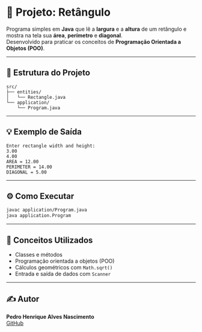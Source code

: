 # 🧩 Projeto: Retângulo

Programa simples em **Java** que lê a **largura** e a **altura** de um retângulo e mostra na tela sua **área**, **perímetro** e **diagonal**.  
Desenvolvido para praticar os conceitos de **Programação Orientada a Objetos (POO)**.

---

## 📂 Estrutura do Projeto
```
src/
├── entities/
│   └── Rectangle.java
└── application/
    └── Program.java
```

---

## 💡 Exemplo de Saída
```
Enter rectangle width and height:
3.00
4.00
AREA = 12.00
PERIMETER = 14.00
DIAGONAL = 5.00
```

---

## ⚙️ Como Executar
```bash
javac application/Program.java
java application.Program
```

---

## 🧠 Conceitos Utilizados
- Classes e métodos  
- Programação orientada a objetos (POO)  
- Cálculos geométricos com `Math.sqrt()`  
- Entrada e saída de dados com `Scanner`  

---

## ✍️ Autor
**Pedro Henrique Alves Nascimento**  
[GitHub](https://github.com/seu-usuario)
